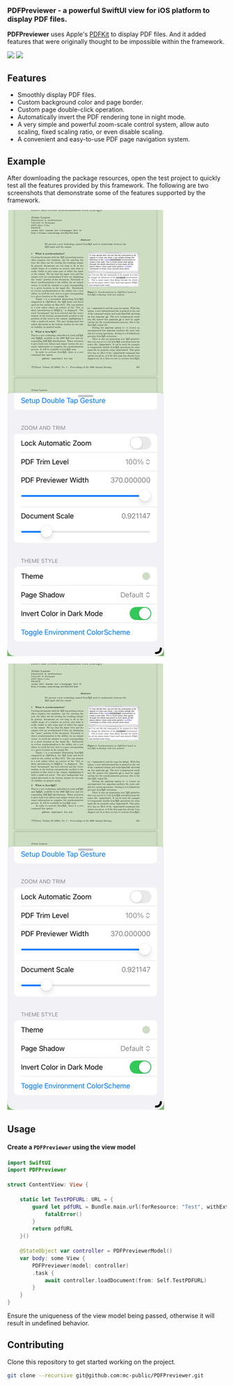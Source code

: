 ### PDFPreviewer - a powerful SwiftUI view for iOS platform to display PDF files.

**PDFPreviewer** uses Apple's [PDFKit](https://developer.apple.com/documentation/pdfkit) to display PDF files. And it added features that were originally thought to be impossible within the framework.

![](https://img.shields.io/badge/Platform_Compatibility-iOS16.0+-blue)
![](https://img.shields.io/badge/Swift_Compatibility-6.0-red)

## Features

- Smoothly display PDF files.
- Custom background color and page border.
- Custom page double-click operation.
- Automatically invert the PDF rendering tone in night mode.
- A very simple and powerful zoom-scale control system, allow auto scaling, fixed scaling ratio, or even disable scaling.
- A convenient and easy-to-use PDF page navigation system.

## Example

After downloading the package resources, open the test project to quickly test all the features provided by this framework. The following are two screenshots that demonstrate some of the features supported by the framework.

![Green Background](Images/green.png)

![Inverted Background](Images/green.png)

## Usage

#### Create a `PDFPreviewer` using the view model

```swift
import SwiftUI
import PDFPreviewer

struct ContentView: View {

    static let TestPDFURL: URL = {
        guard let pdfURL = Bundle.main.url(forResource: "Test", withExtension: "pdf") else {
            fatalError()
        }
        return pdfURL
    }()
    
    @StateObject var controller = PDFPreviewerModel()
    var body: some View {
        PDFPreviewer(model: controller)
        .task {
            await controller.loadDocument(from: Self.TestPDFURL)
        }
    }
}
```
Ensure the uniqueness of the view model being passed, otherwise it will result in undefined behavior.

## Contributing

Clone this repository to get started working on the project. 

```bash
git clone --recursive git@github.com:mc-public/PDFPreviewer.git
```






